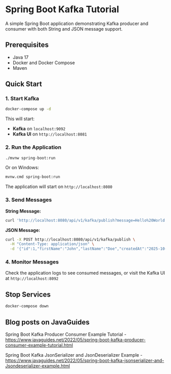 # Spring Boot Kafka Tutorial

A simple Spring Boot application demonstrating Kafka producer and consumer with both String and JSON message support.

## Prerequisites

- Java 17
- Docker and Docker Compose
- Maven

## Quick Start

### 1. Start Kafka

```bash
docker-compose up -d
```

This will start:
- **Kafka** on `localhost:9092`
- **Kafka UI** on `http://localhost:8081`

### 2. Run the Application

```bash
./mvnw spring-boot:run
```

Or on Windows:
```bash
mvnw.cmd spring-boot:run
```

The application will start on `http://localhost:8080`

### 3. Send Messages

**String Message:**
```bash
curl 'http://localhost:8080/api/v1/kafka/publish?message=Hello%20World!'
```

**JSON Message:**
```bash
curl -X POST http://localhost:8080/api/v1/kafka/publish \
  -H "Content-Type: application/json" \
  -d '{"id":1,"firstName":"John","lastName":"Doe","createdAt":"2025-10-29T12:30:45.999Z"}'
```

### 4. Monitor Messages

Check the application logs to see consumed messages, or visit the Kafka UI at `http://localhost:8092`

## Stop Services

```bash
docker-compose down
```

## Blog posts on JavaGuides
Spring Boot Kafka Producer Consumer Example Tutorial - https://www.javaguides.net/2022/05/spring-boot-kafka-producer-consumer-example-tutorial.html

Spring Boot Kafka JsonSerializer and JsonDeserializer Example - https://www.javaguides.net/2022/05/spring-boot-kafka-jsonserializer-and-Jsondeserializer-example.html
